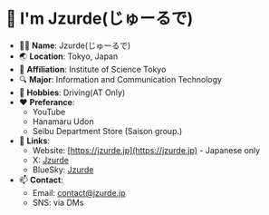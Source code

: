 # 👋 I'm Jzurde(じゅーるで)
- 👨🏻 **Name**: Jzurde(じゅーるで)
- 🌏 **Location**: Tokyo, Japan
- 🏢 **Affiliation**: Institute of Science Tokyo
- 🔍 **Major**: Information and Communication Technology
- 🎨 **Hobbies**: Driving(AT Only)
- ♥️ **Preferance**:
  - YouTube
  - Hanamaru Udon
  - Seibu Department Store (Saison group.)
- 🔗 **Links**:
  - Website: [https://jzurde.jp](https://jzurde.jp) - Japanese only
  - X: [Jzurde](https://x.com/Jzurde_)
  - BlueSky: [Jzurde](https://bsky.app/profile/jzurde.bsky.social)
- 📫 **Contact**:
  - Email: contact@jzurde.jp
  - SNS: via DMs
